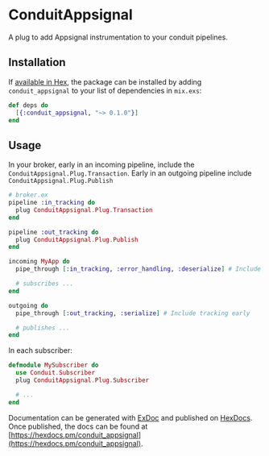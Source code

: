 # ConduitAppsignal

A plug to add Appsignal instrumentation to your conduit pipelines.

## Installation

If [available in Hex](https://hex.pm/docs/publish), the package can be installed
by adding `conduit_appsignal` to your list of dependencies in `mix.exs`:

```elixir
def deps do
  [{:conduit_appsignal, "~> 0.1.0"}]
end
```

## Usage

In your broker, early in an incoming pipeline, include the `ConduitAppsignal.Plug.Transaction`. Early
in an outgoing pipeline include `ConduitAppsignal.Plug.Publish`

``` elixir
# broker.ex
pipeline :in_tracking do
  plug ConduitAppsignal.Plug.Transaction
end

pipeline :out_tracking do
  plug ConduitAppsignal.Plug.Publish
end

incoming MyApp do
  pipe_through [:in_tracking, :error_handling, :deserialize] # Include tracking early

  # subscribes ...
end

outgoing do
  pipe_through [:out_tracking, :serialize] # Include tracking early

  # publishes ...
end
```

In each subscriber:

``` elixir
defmodule MySubscriber do
  use Conduit.Subscriber
  plug ConduitAppsignal.Plug.Subscriber

  # ...
end
```

Documentation can be generated with [ExDoc](https://github.com/elixir-lang/ex_doc)
and published on [HexDocs](https://hexdocs.pm). Once published, the docs can
be found at [https://hexdocs.pm/conduit_appsignal](https://hexdocs.pm/conduit_appsignal).

